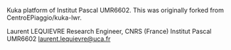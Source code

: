 Kuka platform of Institut Pascal UMR6602.
This was originally forked from CentroEPiaggio/kuka-lwr.

Laurent LEQUIEVRE
Research Engineer, CNRS (France)
Institut Pascal UMR6602
laurent.lequievre@uca.fr


